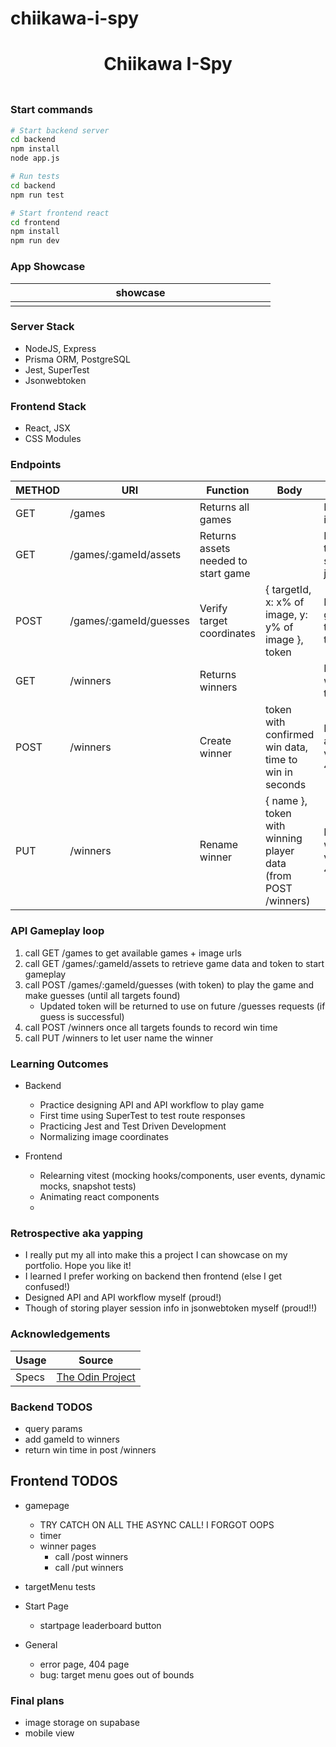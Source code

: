 # chiikawa-i-spy

<h1 align="center">Chiikawa I-Spy</h1>
<h3 align="center"></h3>
<p align="center">
    <img align="center" width="500px" >
</p>

### Start commands

```bash
# Start backend server
cd backend
npm install
node app.js

# Run tests
cd backend
npm run test
```

```bash
# Start frontend react
cd frontend
npm install
npm run dev
```

### App Showcase

| showcase            |
| ------------------- |
| <img width="400px"> |

### Server Stack

-   NodeJS, Express
-   Prisma ORM, PostgreSQL
-   Jest, SuperTest
-   Jsonwebtoken

### Frontend Stack

-   React, JSX
-   CSS Modules

### Endpoints

| METHOD | URI                    | Function                            | Body                                                          | Notes                                               |
| ------ | ---------------------- | ----------------------------------- | ------------------------------------------------------------- | --------------------------------------------------- |
| GET    | /games                 | Returns all games                   |                                                               | Returns games' id, name, urls                       |
| GET    | /games/:gameId/assets  | Returns assets needed to start game |                                                               | Returns game & target data, startTime, jsonwebtoken |
| POST   | /games/:gameId/guesses | Verify target coordinates           | { targetId, x: x% of image, y: y% of image }, token           | Returns guessSucess, targetsFound, targetsNotFound  |
| GET    | /winners               | Returns winners                     |                                                               | Returns list of winners' name, time, gameId         |
| POST   | /winners               | Create winner                       | token with confirmed win data, time to win in seconds         | Returns token and time if win verified, else 403    |
| PUT    | /winners               | Rename winner                       | { name }, token with winning player data (from POST /winners) | Returns updated winner if winner verified, else 403 |

### API Gameplay loop

1. call GET /games to get available games + image urls
2. call GET /games/:gameId/assets to retrieve game data and token to start gameplay
3. call POST /games/:gameId/guesses (with token) to play the game and make guesses (until all targets found)
    - Updated token will be returned to use on future /guesses requests (if guess is successful)
4. call POST /winners once all targets founds to record win time
5. call PUT /winners to let user name the winner

### Learning Outcomes

-   Backend

    -   Practice designing API and API workflow to play game
    -   First time using SuperTest to test route responses
    -   Practicing Jest and Test Driven Development
    -   Normalizing image coordinates

-   Frontend
    -   Relearning vitest (mocking hooks/components, user events, dynamic mocks, snapshot tests)
    -   Animating react components
    -

### Retrospective aka yapping

-   I really put my all into make this a project I can showcase on my portfolio. Hope you like it!
-   I learned I prefer working on backend then frontend (else I get confused!)
-   Designed API and API workflow myself (proud!)
-   Though of storing player session info in jsonwebtoken myself (proud!!)

### Acknowledgements

| Usage | Source                                                                                              |
| ----- | --------------------------------------------------------------------------------------------------- |
| Specs | [The Odin Project](https://www.theodinproject.com/lessons/nodejs-where-s-waldo-a-photo-tagging-app) |

### Backend TODOS

-   query params
-   add gameId to winners
-   return win time in post /winners

## Frontend TODOS

-   gamepage

    -   TRY CATCH ON ALL THE ASYNC CALL! I FORGOT OOPS
    -   timer
    -   winner pages
        -   call /post winners
        -   call /put winners

-   targetMenu tests

-   Start Page

    -   startpage leaderboard button

-   General
    -   error page, 404 page
    -   bug: target menu goes out of bounds

### Final plans

-   image storage on supabase
-   mobile view
